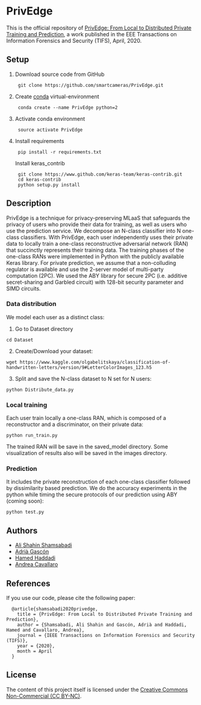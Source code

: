 # PrivEdge

This is the official repository of [PrivEdge: From Local to Distributed Private Training and Prediction](https://arxiv.org/pdf/2004.05574.pdf), a work published in the EEE Transactions on Information Forensics and Security (TIFS), April, 2020.<br>

## Setup

1. Download source code from GitHub
   ```
    git clone https://github.com/smartcameras/PrivEdge.git 
   ```
2. Create [conda](https://docs.conda.io/en/latest/miniconda.html) virtual-environment
   ```
    conda create --name PrivEdge python=2
   ```
3. Activate conda environment
   ```
    source activate PrivEdge
   ```
4. Install requirements
   ```
    pip install -r requirements.txt
   ```
   Install keras_contrib
   ```
    git clone https://www.github.com/keras-team/keras-contrib.git
    cd keras-contrib
    python setup.py install
   ```

## Description

PrivEdge is a technique for privacy-preserving MLaaS that safeguards the privacy of users who provide their data for training, as well as users who use the prediction service. We decompose an N-class classifier into N one-class classifiers. With PrivEdge, each user independently uses their private data to locally train a one-class reconstructive adversarial network (RAN) that succinctly represents their training data. The training phases of the one-class RANs were implemented in Python with the publicly available Keras library.
For private prediction, we assume that a non-colluding regulator is available and use the 2-server model of multi-party computation (2PC). We used the ABY library for secure 2PC (i.e. additive secret-sharing and Garbled circuit) with 128-bit security parameter and SIMD circuits.


### Data distribution

We model each user as a distinct class:

1. Go to Dataset directory 
```
cd Dataset
```
2. Create/Download your dataset:
```
wget https://www.kaggle.com/olgabelitskaya/classification-of-handwritten-letters/version/9#LetterColorImages_123.h5
```
3. Split and save the N-class dataset to N set for N users:
```
python Distribute_data.py
```

### Local training
Each user train locally a one-class RAN, which is composed of a reconstructor and a discriminator, on their private data:
```
python run_train.py
```
The trained RAN will be save in the saved_model directory. Some visualization of results also will be saved in the images directory.

### Prediction
It includes the private reconstruction of each one-class classifier followed by dissimilarity based prediction. We do the accuracy experiments in the python while timing the secure protocols of our prediction using ABY (coming soon):
```
python test.py
```

## Authors
* [Ali Shahin Shamsabadi](mailto:a.shahinshamsabadi@qmul.ac.uk)
* [Adrià Gascón](mailto:agascon@turing.ac.uk)
* [Hamed Haddadi](mailto:h.haddadi@imperial.ac.uk)
* [Andrea Cavallaro](mailto:a.cavallaro@qmul.ac.uk)


## References
If you use our code, please cite the following paper:

      @article{shamsabadi2020privedge,
        title = {PrivEdge: From Local to Distributed Private Training and Prediction},
        author = {Shamsabadi, Ali Shahin and Gascón, Adrià and Haddadi, Hamed and Cavallaro, Andrea},
        journal = {IEEE Transactions on Information Forensics and Security (TIFS)},
        year = {2020},
        month = April
      }
      
## License
The content of this project itself is licensed under the [Creative Commons Non-Commercial (CC BY-NC)](https://creativecommons.org/licenses/by-nc/2.0/uk/legalcode).
